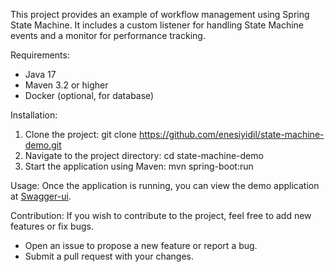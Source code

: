 This project provides an example of workflow management using Spring State Machine. It includes a custom listener for handling State Machine events and a monitor for performance tracking.

Requirements:
  - Java 17
  - Maven 3.2 or higher
  - Docker (optional, for database)

Installation:
  1. Clone the project: git clone https://github.com/enesiyidil/state-machine-demo.git
  2. Navigate to the project directory: cd state-machine-demo
  3. Start the application using Maven: mvn spring-boot:run

Usage:
Once the application is running, you can view the demo application at [Swagger-ui](http://localhost:9090/swagger-ui/index.html#/).

Contribution:
If you wish to contribute to the project, feel free to add new features or fix bugs.
  - Open an issue to propose a new feature or report a bug.
  - Submit a pull request with your changes.
